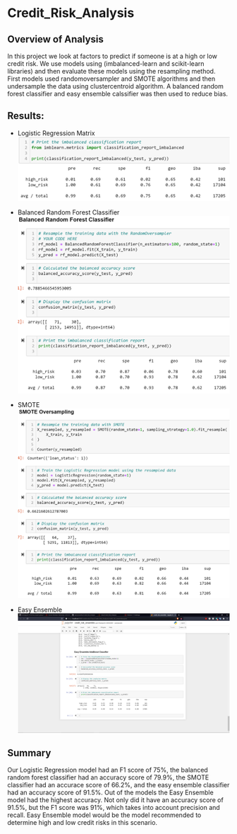 # Credit_Risk_Analysis

## Overview of Analysis
  In this project we look at factors to predict if someone is at a high or low credit risk. We use models using (imbalanced-learn and scikit-learn libraries) and then evaluate these models using the resampling method. First models used randomoversampler and SMOTE algorithms and then undersample the data using clustercentroid algorithm. A balanced random forest classifier and easy ensemble calssifier was then used to reduce bias.
  
## Results:
* Logistic Regression Matrix
![log_reg](https://raw.githubusercontent.com/damansandhu/Credit_Risk_Analysis/main/Results/logistic_regression_matrix.png)

* Balanced Random Forest Classifier
![bal_ran](https://raw.githubusercontent.com/damansandhu/Credit_Risk_Analysis/main/Results/balanced_random_forest.png)

* SMOTE
![SMOTE](https://raw.githubusercontent.com/damansandhu/Credit_Risk_Analysis/main/Results/SMOTE_Report.png)

* Easy Ensemble
![ensemble](https://raw.githubusercontent.com/damansandhu/Credit_Risk_Analysis/main/Results/easy_ensemble.png)

## Summary

Our Logistic Regression model had an F1 score of 75%, the balanced random forest classifier had an accuracy score of 79.9%, the SMOTE classifier had an accurace score of 66.2%, and the easy ensemble classifier had an accuracy score of 91.5%. Out of the models the Easy Ensemble model had the highest accuracy. Not only did it have an accuracy score of 91.5%, but the F1 score was 91%, which takes into account precision and recall. Easy Ensemble model would be the model recommended to determine high and low credit risks in this scenario.
